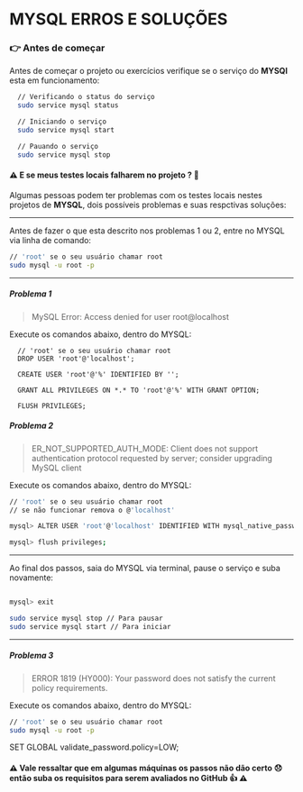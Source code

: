 # MYSQL ERROS E SOLUÇÕES

### :point_right: Antes de começar

Antes de começar o projeto ou exercícios verifique se o serviço do **MYSQl** esta em funcionamento:

```sh
  // Verificando o status do serviço
  sudo service mysql status

  // Iniciando o serviço
  sudo service mysql start

  // Pauando o serviço
  sudo service mysql stop
```

#### :warning: E se meus testes locais falharem no projeto ? :thinking:

Algumas pessoas podem ter problemas com os testes locais nestes projetos de **MYSQL**, dois possíveis problemas e suas respctivas soluções:

---

Antes de fazer o que esta descrito nos problemas 1 ou 2, entre no MYSQL via linha de comando:

```sh
// 'root' se o seu usuário chamar root
sudo mysql -u root -p
```

---

##### Problema 1

> MySQL Error: Access denied for user root@localhost

Execute os comandos abaixo, dentro do MYSQL:

```
  // 'root' se o seu usuário chamar root
  DROP USER 'root'@'localhost';
```

```
  CREATE USER 'root'@'%' IDENTIFIED BY '';
```

```
  GRANT ALL PRIVILEGES ON *.* TO 'root'@'%' WITH GRANT OPTION;
```

```
  FLUSH PRIVILEGES;
```

##### Problema 2

> ER_NOT_SUPPORTED_AUTH_MODE: Client does not support authentication protocol requested by server; consider upgrading MySQL client

Execute os comandos abaixo, dentro do MYSQL:

```sh
// 'root' se o seu usuário chamar root
// se não funcionar remova o @'localhost'

mysql> ALTER USER 'root'@'localhost' IDENTIFIED WITH mysql_native_password BY 'Seunome123456*';

mysql> flush privileges;

```

---

Ao final dos passos, saia do MYSQL via terminal, pause o serviço e suba novamente:

```sh

mysql> exit

sudo service mysql stop // Para pausar
sudo service mysql start // Para iniciar
```

---

##### Problema 3

> ERROR 1819 (HY000): Your password does not satisfy the current policy requirements.

Execute os comandos abaixo, dentro do MYSQL:
```sh
// 'root' se o seu usuário chamar root
sudo mysql -u root -p
```
SET GLOBAL validate_password.policy=LOW;

#### :warning: Vale ressaltar que em algumas máquinas os passos não dão certo :disappointed: então suba os requisitos para serem avaliados no GitHub :+1: :warning:
